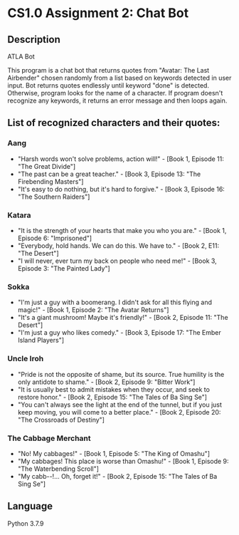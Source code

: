 # CS1.0 Assignment 2: Chat Bot

## Description

ATLA Bot

This program is a chat bot that returns quotes from "Avatar: The Last Airbender" chosen randomly from a list based on keywords detected in user input. Bot returns quotes endlessly until keyword "done" is detected. Otherwise, program looks for the name of a character. If program doesn't recognize any keywords, it returns an error message and then loops again.

## List of recognized characters and their quotes:

### Aang
- "Harsh words won't solve problems, action will!" - [Book 1, Episode 11: "The Great Divide"]
- "The past can be a great teacher." - [Book 3, Episode 13: "The Firebending Masters"]
- "It's easy to do nothing, but it's hard to forgive." - [Book 3, Episode 16: "The Southern Raiders"]

### Katara
- "It is the strength of your hearts that make you who you are." - [Book 1, Episode 6: "Imprisoned"]
- "Everybody, hold hands. We can do this. We have to." - [Book 2, E11: "The Desert"]
- "I will never, ever turn my back on people who need me!" - [Book 3, Episode 3: "The Painted Lady"]

### Sokka
- "I'm just a guy with a boomerang. I didn't ask for all this flying and magic!" - [Book 1, Episode 2: "The Avatar Returns"]
- "It's a giant mushroom! Maybe it's friendly!" - [Book 2, Episode 11: "The Desert"]
- "I'm just a guy who likes comedy." - [Book 3, Episode 17: "The Ember Island Players"]

### Uncle Iroh
- "Pride is not the opposite of shame, but its source. True humility is the only antidote to shame." - [Book 2, Episode 9: "Bitter Work"]
- "It is usually best to admit mistakes when they occur, and seek to restore honor." - [Book 2, Episode 15: "The Tales of Ba Sing Se"]
- "You can't always see the light at the end of the tunnel, but if you just keep moving, you will come to a better place." - [Book 2, Episode 20: "The Crossroads of Destiny"]

### The Cabbage Merchant
- "No! My cabbages!" - [Book 1, Episode 5: "The King of Omashu"]
- "My cabbages! This place is worse than Omashu!" - [Book 1, Episode 9: "The Waterbending Scroll"]
- "My cabb--!... Oh, forget it!" - [Book 2, Episode 15: "The Tales of Ba Sing Se"]

## Language
Python 3.7.9
